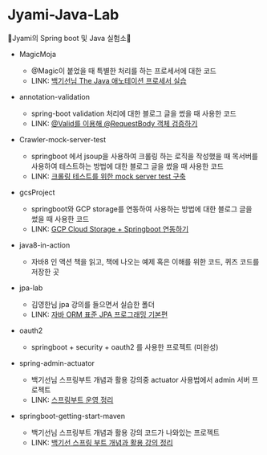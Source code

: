 # Jyami-Java-Lab
🌱Jyami의 Spring boot 및 Java 실험소🌱

- MagicMoja 

  - @Magic이 붙었을 때 특별한 처리를 하는 프로세서에 대한 코드
  - LINK: [백기선님 The Java 애노테이션 프로세서 실습](https://github.com/mjung1798/Today-I-Learn/blob/master/java/5.%20%EC%95%A0%EB%85%B8%ED%85%8C%EC%9D%B4%EC%85%98%20%ED%94%84%EB%A1%9C%EC%84%B8%EC%84%9C.md#2-%EC%95%A0%EB%85%B8%ED%85%8C%EC%9D%B4%EC%85%98-%ED%94%84%EB%A1%9C%EC%84%B8%EC%84%9C-%EC%8B%A4%EC%8A%B5)

  

- annotation-validation

  - spring-boot validation 처리에 대한 블로그 글을 썼을 때 사용한 코드
  - LINK: [@Valid를 이용해 @RequestBody 객체 검증하기](https://jyami.tistory.com/55)

- Crawler-mock-server-test

  - springboot 에서 jsoup을 사용하여 크롤링 하는 로직을 작성했을 때 목서버를 사용하여 테스트하는 방법에 대한 블로그 글을 썼을 때 사용한 코드
  - LINK: [크롤링 테스트를 위한 mock server test 구축](https://jyami.tistory.com/46)

- gcsProject

  - springboot와 GCP storage를 연동하여 사용하는 방법에 대한 블로그 글을 썼을 때 사용한 코드
  - LINK: [GCP Cloud Storage + Springboot 연동하기](https://jyami.tistory.com/54)

- java8-in-action

  - 자바8 인 액션 책을 읽고, 책에 나오는 예제 혹은 이해를 위한 코드, 퀴즈 코드를 저장한 곳

- jpa-lab

  - 김영한님 jpa 강의를 들으면서 실습한 폴더
  - LINK: [자바 ORM 표준 JPA 프로그래밍 기본편](https://jyami.tistory.com/20)

- oauth2

  - springboot + security + oauth2 를 사용한 프로젝트 (미완성)

- spring-admin-actuator

  - 백기선님 스프링부트 개념과 활용 강의중 actuator 사용법에서 admin 서버 프로젝트
  - LINK: [스프링부트 운영 정리](https://github.com/mjung1798/Today-I-Learn/blob/master/springboot/springboot-concept-usage/5.%20%EC%8A%A4%ED%94%84%EB%A7%81%20%EB%B6%80%ED%8A%B8%20%EC%9A%B4%EC%98%81.md)

- springboot-getting-start-maven

  - 백기선님 스프링부트 개념과 활용 강의 코드가 나와있는 프로젝트
  - LINK: [백기선 스프링 부트 개념과 활용 강의 정리](https://github.com/mjung1798/Today-I-Learn/tree/master/springboot/springboot-concept-usage)


